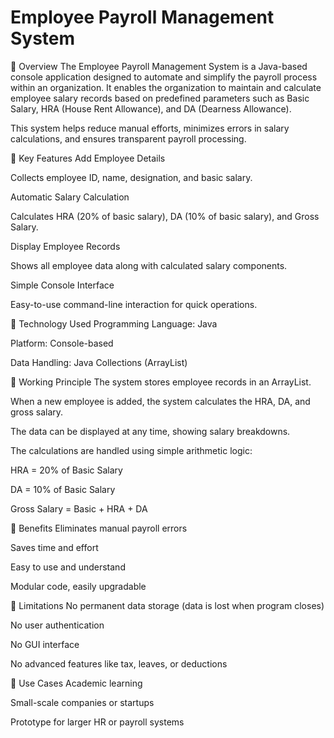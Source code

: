 # Employee Payroll Management System
🔷 Overview
The Employee Payroll Management System is a Java-based console application designed to automate and simplify the payroll process within an organization. It enables the organization to maintain and calculate employee salary records based on predefined parameters such as Basic Salary, HRA (House Rent Allowance), and DA (Dearness Allowance).

This system helps reduce manual efforts, minimizes errors in salary calculations, and ensures transparent payroll processing.

🔷 Key Features
Add Employee Details

Collects employee ID, name, designation, and basic salary.

Automatic Salary Calculation

Calculates HRA (20% of basic salary), DA (10% of basic salary), and Gross Salary.

Display Employee Records

Shows all employee data along with calculated salary components.

Simple Console Interface

Easy-to-use command-line interaction for quick operations.

🔷 Technology Used
Programming Language: Java

Platform: Console-based

Data Handling: Java Collections (ArrayList)

🔷 Working Principle
The system stores employee records in an ArrayList.

When a new employee is added, the system calculates the HRA, DA, and gross salary.

The data can be displayed at any time, showing salary breakdowns.

The calculations are handled using simple arithmetic logic:

HRA = 20% of Basic Salary

DA = 10% of Basic Salary

Gross Salary = Basic + HRA + DA

🔷 Benefits
Eliminates manual payroll errors

Saves time and effort

Easy to use and understand

Modular code, easily upgradable

🔷 Limitations
No permanent data storage (data is lost when program closes)

No user authentication

No GUI interface

No advanced features like tax, leaves, or deductions

🔷 Use Cases
Academic learning

Small-scale companies or startups

Prototype for larger HR or payroll systems
